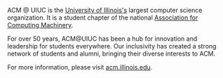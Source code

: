 ACM @ UIUC is the [University of Illinois's](https://siebelschool.illinois.edu) largest computer science organization. It is a student chapter of the national [Association for Computing Machinery](https://acm.org).

For over 50 years, ACM@UIUC has been a hub for innovation and leadership for students everywhere. Our inclusivity has created a strong network of students and alumni, bringing their diverse interests to ACM.

For more information, please visit [acm.illinois.edu](https://acm.illinois.edu).
